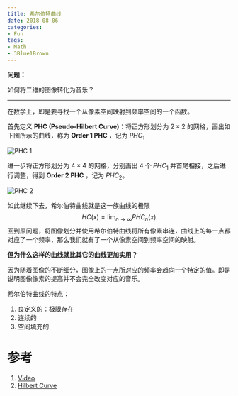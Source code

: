 ```yaml
---
title: 希尔伯特曲线
date: 2018-08-06
categories:
- Fun
tags:
- Math
- 3Blue1Brown
---
```


**问题：**

如何将二维的图像转化为音乐？

<!-- more -->

---

在数学上，即是要寻找一个从像素空间映射到频率空间的一个函数。

首先定义 **PHC (Pseudo-Hilbert Curve)**：将正方形划分为 $2\times 2$ 的网格，画出如下图所示的曲线，称为 **Order 1 PHC** ，记为 $PHC_1$

![PHC 1](https://i.imgur.com/89p5k2d.png)

进一步将正方形划分为 $4\times 4$ 的网格，分别画出 $4$ 个 $PHC_1$ 并首尾相接，之后进行调整，得到 **Order 2 PHC** ，记为 $PHC_2$。

![PHC 2](https://i.imgur.com/pr3wzG5.png)

如此继续下去，希尔伯特曲线就是这一族曲线的极限
$$
HC(x)=\lim_{n\to\infty} PHC_n(x)
$$
回到原问题，将图像划分并使用希尔伯特曲线将所有像素串连，曲线上的每一点都对应了一个频率，那么我们就有了一个从像素空间到频率空间的映射。

**但为什么这样的曲线就比其它的曲线更加实用？**

因为随着图像的不断细分，图像上的一点所对应的频率会趋向一个特定的值。即是说明图像像素的提高并不会完全改变对应的音乐。

希尔伯特曲线的特点：

1. 良定义的：极限存在
2. 连续的
3. 空间填充的

# 参考

1. [Video](https://www.bilibili.com/video/av4201747)
2. [Hilbert Curve](https://en.wikipedia.org/wiki/Hilbert_curve)
